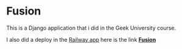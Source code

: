 # Fusion
This is a Django application that i did in the Geek University course.

I also did a deploy in the [Railway app](https://railway.app) here is the link **[Fusion]()**
